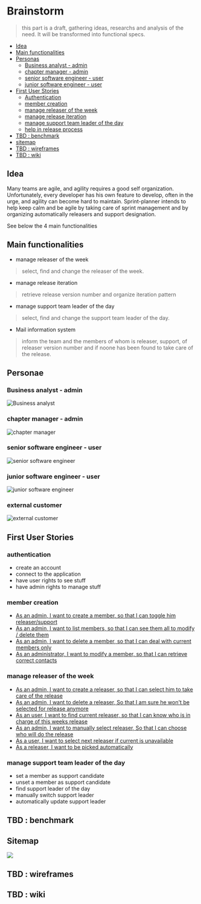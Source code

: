 # Brainstorm
> this part is a draft, gathering ideas, researchs and analysis of the need. It will be transformed into functional specs.

- [Idea](#idea)
- [Main functionalities](#main-functionalities)
- [Personas](#personas)
  * [Business analyst - admin](#business-analyst---admin)
  * [chapter manager - admin](#chapter-manager---admin)
  * [senior software engineer - user](#senior-software-engineer---user)
  * [junior software engineer - user](#junior-software-engineer---user)
- [First User Stories](#first-user-stories)
  * [Authentication](#authentication)
  * [member creation](#member-creation)
  * [manage releaser of the week](#manage-releaser-of-the-week)
  * [manage release iteration](#manage-release-iteration)
  * [manage support team leader of the day](#manage-support-team-leader-of-the-day)
  * [help in release process](#help-in-release-process)
- [TBD : benchmark](#tbd---benchmark)
- [sitemap](#sitemap)
- [TBD : wireframes](#tbd---wireframes)
- [TBD : wiki](#tbd---wiki)

## Idea

Many teams are agile, and agility requires a good self organization.
Unfortunately, every developer has his own feature to develop, often in the urge, and agility can become hard to maintain.
Sprint-planner intends to help keep calm and be agile by taking care of sprint management and by organizing automatically
releasers and support designation.

See below the 4 main functionalities

## Main functionalities

-   manage releaser of the week
> select, find and change the releaser of the week.
-   manage release iteration
> retrieve release version number and organize iteration pattern
-   manage support team leader of the day
> select, find and change the support team leader of the day.
-   Mail information system
> inform the team and the members of whom is releaser, support, of releaser version number and if noone has been found to take care of the release.

## Personae

### Business analyst - admin
![Business analyst](https://github.com/Vilth83/sprint-planner/blob/master/project-resources/persona/bert-vaner.svg)

### chapter manager - admin
![chapter manager](https://github.com/Vilth83/sprint-planner/blob/master/project-resources/persona/phil-mac.svg)
### senior software engineer - user
![senior software engineer](https://github.com/Vilth83/sprint-planner/blob/master/project-resources/persona/jay-devoe.svg)
### junior software engineer - user
![junior software engineer](https://github.com/Vilth83/sprint-planner/blob/master/project-resources/persona/terry-valliantown.svg)
### external customer
![external customer](https://github.com/Vilth83/sprint-planner/blob/master/project-resources/persona/andy-youzer.svg)

## First User Stories

### authentication
- create an account
- connect to the application
- have user rights to see stuff
- have admin rights to manage stuff


### member creation
-   [As an admin, I want to create a member, so that I can toggle him releaser/support](https://github.com/Vilth83/sprint-planner/issues/4)
-   [As an admin, I want to list members, so that I can see them all to modify / delete them](https://github.com/Vilth83/sprint-planner/issues/19)
-   [As an admin, I want to delete a member, so that I can deal with current members only](https://github.com/Vilth83/sprint-planner/issues/5)
-   [As an administrator, I want to modify a member, so that I can retrieve correct contacts](https://github.com/Vilth83/sprint-planner/issues/6)


### manage releaser of the week

- [As an admin, I want to create a releaser, so that I can select him to take care of the release](https://github.com/Vilth83/sprint-planner/issues/7)
- [As an admin, I want to delete a releaser, So that I am sure he won't be selected for release anymore](https://github.com/Vilth83/sprint-planner/issues/8)
- [As an user, I want to find current releaser, so that I can know who is in charge of this weeks release](https://github.com/Vilth83/sprint-planner/issues/9)
- [As an admin, I want to manually select releaser, So that I can choose who will do the release](https://github.com/Vilth83/sprint-planner/issues/11)
- [As a user, I want to select next releaser if current is unavailable](https://github.com/Vilth83/sprint-planner/issues/10)
- [As a releaser, I want to be picked automatically](https://github.com/Vilth83/sprint-planner/issues/12)
  

### manage support team leader of the day
- set a member as support candidate
- unset a member as support candidate
- find support leader of the day
- manually switch support leader
- automatically update support leader


## TBD : benchmark

## Sitemap
![](https://github.com/Vilth83/sprint-planner/blob/master/project-resources/sitemap.png)

## TBD : wireframes

## TBD : wiki
